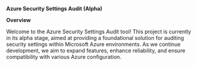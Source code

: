 **Azure Security Settings Audit (Alpha)**

**Overview**

Welcome to the Azure Security Settings Audit tool! This project is currently in its alpha stage, aimed at providing a foundational solution for auditing security settings within Microsoft Azure environments. As we continue development, we aim to expand features, enhance reliability, and ensure compatibility with various Azure configuration.